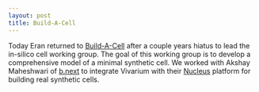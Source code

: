 ```yaml
---
layout: post
title: Build-A-Cell
---
```


Today Eran returned to [Build-A-Cell](https://www.buildacell.org) after a couple years hiatus to lead
the in-silico cell working group. The goal of this working group is to develop a comprehensive model of a
minimal synthetic cell. We worked with Akshay Maheshwari of [b.next](https://bnext.bio) to integrate Vivarium
with their [Nucleus](https://nucleus.bnext.bio) platform for building real synthetic cells.
